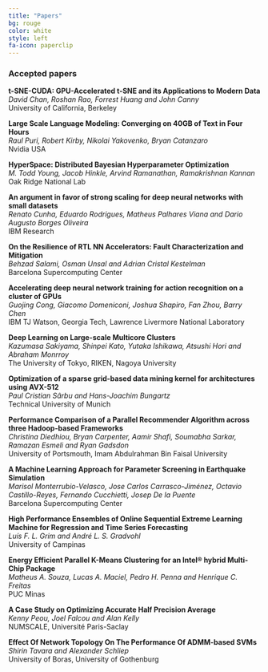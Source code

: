 ```yaml
---
title: "Papers"
bg: rouge
color: white
style: left
fa-icon: paperclip
---
```


### Accepted papers

**t-SNE-CUDA: GPU-Accelerated t-SNE and its Applications to Modern Data**<br/>
*David Chan, Roshan Rao, Forrest Huang and John Canny*<br/>
University of California, Berkeley

**Large Scale Language Modeling: Converging on 40GB of Text in Four Hours**<br/>
*Raul Puri, Robert Kirby, Nikolai Yakovenko, Bryan Catanzaro*<br/>
Nvidia USA

**HyperSpace: Distributed Bayesian Hyperparameter Optimization**<br/>
*M. Todd Young, Jacob Hinkle, Arvind Ramanathan, Ramakrishnan Kannan*<br/>
Oak Ridge National Lab

**An argument in favor of strong scaling for deep neural networks with small datasets**<br/>
*Renato Cunha, Eduardo Rodrigues, Matheus Palhares Viana and Dario Augusto Borges Oliveira*<br/>
IBM Research

**On the Resilience of RTL NN Accelerators: Fault Characterization and Mitigation**<br/>
*Behzad Salami, Osman Unsal and Adrian Cristal Kestelman*<br/>
Barcelona Supercomputing Center

**Accelerating deep neural network training for action recognition on a cluster of GPUs**<br/>
*Guojing Cong, Giacomo Domeniconi, Joshua Shapiro, Fan Zhou, Barry Chen*<br/>
IBM TJ Watson, Georgia Tech, Lawrence Livermore National Laboratory

**Deep Learning on Large-scale Multicore Clusters**<br/>
*Kazumasa Sakiyama, Shinpei Kato, Yutaka Ishikawa, Atsushi Hori and Abraham Monrroy*<br/>
The University of Tokyo, RIKEN, Nagoya University

**Optimization of a sparse grid-based data mining kernel for architectures using AVX-512**<br/>
*Paul Cristian Sârbu and Hans-Joachim Bungartz*<br/>
Technical University of Munich

**Performance Comparison of a Parallel Recommender Algorithm across three Hadoop-based Frameworks**<br/>
*Christina Diedhiou, Bryan Carpenter, Aamir Shafi, Soumabha Sarkar, Ramazan Esmeli and Ryan Gadsdon*<br/>
University of Portsmouth, Imam Abdulrahman Bin Faisal University

**A Machine Learning Approach for Parameter Screening in Earthquake Simulation**<br/>
*Marisol Monterrubio-Velasco, Jose Carlos Carrasco-Jiménez, Octavio Castillo-Reyes, Fernando Cucchietti, Josep De la Puente*<br/>
Barcelona Supercomputing Center

**High Performance Ensembles of Online Sequential Extreme Learning Machine for Regression and Time Series Forecasting**<br/>
*Luís F. L. Grim and André L. S. Gradvohl*<br/>
University of Campinas

**Energy Efficient Parallel K-Means Clustering for an Intel® hybrid Multi-Chip Package**<br/>
*Matheus A. Souza, Lucas A. Maciel, Pedro H. Penna and Henrique C. Freitas*<br/>
PUC Minas

**A Case Study on Optimizing Accurate Half Precision Average**<br/>
*Kenny Peou, Joel Falcou and Alan Kelly*<br/>
NUMSCALE, Université Paris-Saclay

**Effect Of Network Topology On The Performance Of ADMM-based SVMs**<br/>
*Shirin Tavara and Alexander Schliep*<br/>
University of Boras, University of Gothenburg


